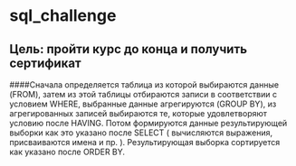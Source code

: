 # sql_challenge

## Цель: пройти курс до конца и получить сертификат

####Сначала определяется таблица из которой выбираются данные (FROM), затем из этой таблицы отбираются записи в соответствии с условием  WHERE, выбранные данные агрегируются (GROUP BY),  из агрегированных записей выбираются те, которые удовлетворяют условию после HAVING. Потом формируются данные результирующей выборки как это указано после SELECT ( вычисляются выражения, присваиваются имена и пр. ). Результирующая выборка сортируется как указано после ORDER BY.
